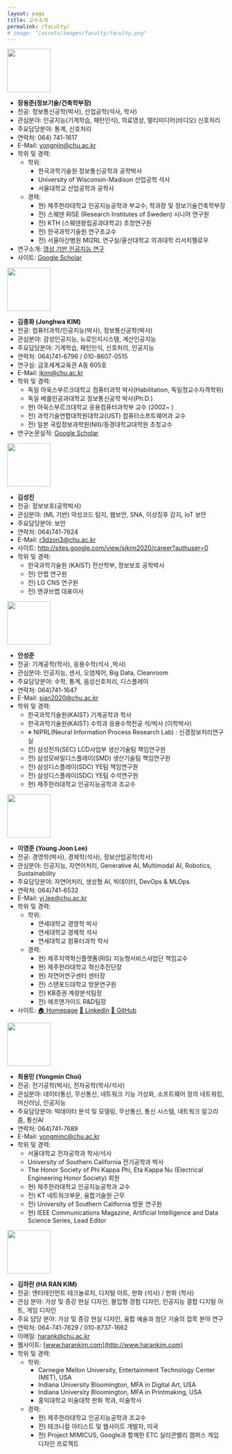 ```yaml
---
layout: page
title: 교수소개
permalink: /faculty/
# image: "/assets/images/faculty/faculty.png"
---
```


<img src="/assets/images/faculty/yjchang.jpg" loading="lazy" width="100">

- **장용준(정보기술/건축학부장)**
- 전공: 정보통신공학(박사), 산업공학(석사, 학사)
- 관심분야: 인공지능(기계학습, 패턴인식), 의료영상, 멀티미디어(비디오) 신호처리
- 주요담당분야: 통계, 신호처리
- 연락처: 064) 741-1617
- E-Mail: [yongnjin@chu.ac.kr](mailto:yongnjin@chu.ac.kr)
- 학위 및 경력:
  - 학위:
    - 한국과학기술원 정보통신공학과 공학박사
    - University of Wisconsin-Madison 산업공학 석사
    - 서울대학교 산업공학과 공학사
  - 경력:
    - 현) 제주한라대학교 인공지능공학과 부교수; 학과장 및 정보기술건축학부장
    - 전) 스웨덴 RISE (Research Institutes of Sweden) 시니어 연구원
    - 전) KTH (스웨덴왕립공과대학교) 초청연구원
    - 전) 한국과학기술원 연구조교수
    - 전) 서울아산병원 MI2RL 연구실/울산대학교 의과대학 리서치펠로우
- 연구소개: [영상 기반 인공지능 연구](https://www.chu.ac.kr/department/36dept/sub01/jang_research.pdf)
- 사이트: [Google Scholar](http://scholar.google.com/citations?hl=en&user=5zd7X64AAAAJ)

<img src="/assets/images/faculty/jhkim.jpeg" loading="lazy" width="100">

- **김종화 (Jonghwa KIM)**
- 전공: 컴퓨터과학/인공지능(박사), 정보통신공학(박사)
- 관심분야: 감성인공지능, 뉴로인지시스템, 계산인공지능
- 주요담당분야: 기계학습, 패턴인식, 신호처리, 인공지능
- 연락처: 064)741-6796 / 010-8607-0515
- 연구실: 금호세계교육관 A동 605호
- E-Mail: [jkim@chu.ac.kr](mailto:jkim@chu.ac.kr)
- 학위 및 경력:
  - 독일 아욱스부르크대학교 컴퓨터과학 박사(Habilitation, 독일정교수자격학위)
  - 독일 베를린공과대학교 정보통신공학 박사(Ph.D.)
  - 현) 아욱스부르크대학교 응용컴퓨터과학부 교수 (2002~ )
  - 전) 과학기술연합대학원대학교(UST) 컴퓨터소프트웨어과 교수
  - 전) 일본 국립정보과학원(NII)/동경대학교대학원 초청교수
- 연구논문실적: [Google Scholar](http://scholar.google.com/citations?user=nsMAMUkAAAAJ&hl=en)

<img src="/assets/images/faculty/sjkim.jpeg" loading="lazy" width="100">

- **김성진**
- 전공: 정보보호(공학박사)
- 관심분야: (ML 기반) 악성코드 탐지, 웹보안, SNA, 이상징후 감지, IoT 보안
- 주요담당분야: 보안
- 연락처: 064)741-7624
- E-Mail: [r3dzon3@chu.ac.kr](mailto:r3dzon3@chu.ac.kr)
- 사이트: http://sites.google.com/view/sjkim2020/career?authuser=0
- 학위 및 경력:
  - 한국과학기술원 (KAIST) 전산학부, 정보보호 공학박사
  - 전) 안랩 연구원
  - 전) LG CNS 연구원
  - 전) 엔큐브랩 대표이사

<img src="/assets/images/faculty/sjahn.jpeg" loading="lazy" width="100">

- **안성준**
- 전공: 기계공학(학사), 응용수학(석사 ,박사)
- 관심분야: 인공지능, 센서, 오염제어, Big Data, Cleanroom
- 주요담당분야: 수학, 통계, 음성신호처리, 디스플레이
- 연락처: 064)741-1647
- E-Mail: [sjan2020@chu.ac.kr](mailto:sjan2020@chu.ac.kr)
- 학위 및 경력:
  - 한국과학기술원(KAIST) 기계공학과 학사
  - 한국과학기술원(KAIST) 수학과 응용수학전공 석/박사 (이학박사)
  - ※ NIPRL(Neural Information Process Research Lab) : 신경정보처리연구실
  - 전) 삼성전자(SEC) LCD사업부 생산기술팀 책임연구원
  - 전) 삼성모바일디스플레이(SMD) 생산기술팀 책임연구원
  - 전) 삼성디스플레이(SDC) YE팀 책임연구원
  - 전) 삼성디스플레이(SDC) YE팀 수석연구원
  - 현) 제주한라대학교 인공지능공학과 조교수

<img src="/assets/images/faculty/yjlee.jpeg" loading="lazy" width="100">

- **이영준 (Young Joon Lee)**
- 전공: 경영학(박사), 경제학(석사), 정보산업공학(학사)
- 관심분야: 인공지능, 자연어처리, Generative AI, Multimodal AI, Robotics, Sustainability
- 주요담당분야: 자연어처리, 생성형 AI, 빅데이터, DevOps & MLOps
- 연락처: 064)741-6532
- E-Mail: [yj.lee@chu.ac.kr](mailto:yj.lee@chu.ac.kr)
- 학위 및 경력:
  - 학위:
    - 연세대학교 경영학 박사
    - 연세대학교 경제학 석사
    - 연세대학교 컴퓨터과학 학사
  - 경력:
    - 현) 제주지역혁신플랫폼(RIS) 지능형서비스사업단 책임교수
    - 현) 제주한라대학교 혁신추진단장
    - 현) 자연어연구센터 센터장
    - 전) 스탠포드대학교 방문연구원
    - 전) KB증권 계량분석팀장
    - 전) 에프앤가이드 R&D팀장
- 사이트: [🏠 Homepage](https://entelecheia.me) [📖 LinkedIn](https://www.linkedin.com/in/entelecheia) [🐙 GitHub](https://github.com/entelecheia)

<img src="/assets/images/faculty/ymchoi.jpeg" loading="lazy" width="100">

- **최용민 (Yongmin Choi)**
- 전공: 전기공학(박사), 전자공학(학사/석사)
- 관심분야: 데이터통신, 무선통신, 네트워크 기능 가상화, 소프트웨어 정의 네트워킹, 머신러닝, 인공지능
- 주요담당분야: 빅데이터 분석 및 모델링, 무선통신, 통신 시스템, 네트워크 알고리즘, 통신AI
- 연락처: 064)741-7689
- E-Mail: [yongminc@chu.ac.kr](mailto:yongminc@chu.ac.kr)
- 학위 및 경력:
  - 서울대학교 전자공학과 학사/석사
  - University of Southern California 전기공학과 박사
  - The Honor Society of Phi Kappa Phi, Eta Kappa Nu (Electrical Engineering Honor Society) 회원
  - 현) 제주한라대학교 인공지능공학과 교수
  - 전) KT 네트워크부문, 융합기술원 근무
  - 전) University of Southern California 방문 연구원
  - 현) IEEE Communications Magazine, Artificial Intelligence and Data Science Series, Lead Editor

<img src="/assets/images/faculty/hrkim.jpeg" loading="lazy" width="100">

- **김하란 (HA RAN KIM)**
- 전공: 엔터테인먼트 테크놀로지, 디지털 아트, 판화 (석사) / 판화 (학사)
- 관심 분야: 가상 및 증강 현실 디자인, 몰입형 경험 디자인, 인공지능 결합 디지털 아트, 게임 디자인
- 주요 담당 분야: 가상 및 증강 현실 디자인, 융합 예술과 첨단 기술의 접목 분야 연구
- 연락처: 064-741-7629 / 010-8737-1662
- 이메일: [harank@chu.ac.kr](mailto:harank@chu.ac.kr)
- 웹사이트: [www.harankim.com](http://www.harankim.com)
- 학위 및 경력:
  - 학위:
    - Carnegie Mellon University, Entertainment Technology Center (MET), USA
    - Indiana University Bloomington, MFA in Digital Art, USA
    - Indiana University Bloomington, MFA in Printmaking, USA
    - 홍익대학교 미술대학 판화 학과, 미술학사
  - 경력:
    - 현) 제주한라대학교 인공지능공학과 조교수
    - 전) 테크니컬 아티스트 및 웹사이트 개발자, 미국
    - 전) Project MIMICUS, Google과 함께한 ETC 실리콘밸리 캠퍼스 게임 디자인 프로젝트
